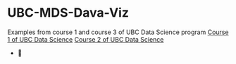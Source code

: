 # UBC-MDS-Dava-Viz

Examples from 
course 1 and course 3 of UBC Data Science program
<a href = 'https://prog-learn.mds.ubc.ca/'> Course 1 of UBC Data Science</a>
<a href = 'https://viz-learn.mds.ubc.ca/'> Course 2 of UBC Data Science</a>

- 🐧
